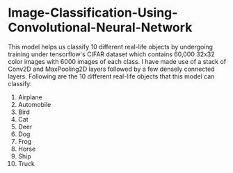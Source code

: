 # Image-Classification-Using-Convolutional-Neural-Network
This model helps us classify 10 different real-life objects by undergoing training under tensorflow's CIFAR dataset which contains 60,000 32x32 color images with 6000 images of each class. I have made use of a stack of Conv2D and MaxPooling2D layers followed by a few densely connected layers.
Following are the 10 different real-life objects that this model can classify:
1. Airplane
2. Automobile
3. Bird
4. Cat
5. Deer
6. Dog
7. Frog
8. Horse
9. Ship
10. Truck
